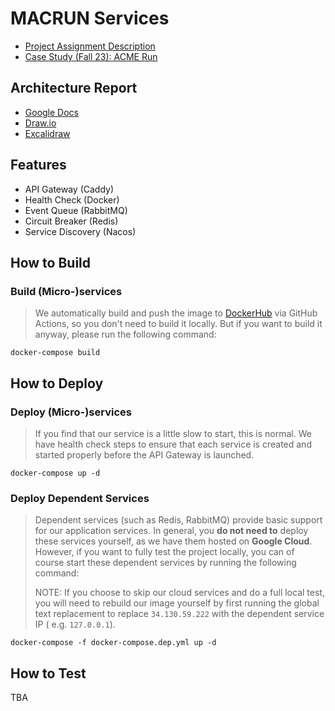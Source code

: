 # MACRUN Services

- [Project Assignment Description](.project-docs/Project_Assignment_Description.pdf)
- [Case Study (Fall 23): ACME Run](.project-docs/Case_Study_Fall2023.pdf)

## Architecture Report

- [Google Docs](https://docs.google.com/document/d/1autqAB21GcHH2TUhu9ez9Kf1AKQdTmIThb3qxiyk7p8/edit?usp=sharing)
- [Draw.io](https://drive.google.com/file/d/1AnPuMwdSt3I8YnaW6hJ_1sEzjOeWUa1R/view?usp=sharing)
- [Excalidraw](https://excalidraw.com/#room=45b045f7d8633e2dcb16,2WYKwb4ekFGbVGb4dKoM3g)

## Features

- API Gateway (Caddy)
- Health Check (Docker)
- Event Queue (RabbitMQ)
- Circuit Breaker (Redis)
- Service Discovery (Nacos)

## How to Build

### Build (Micro-)services

> We automatically build and push the image to [DockerHub](https://hub.docker.com/u/macrun) via GitHub Actions, so you
> don't need to build it locally. But if you want to build it anyway, please run the following command:

```shell
docker-compose build
```

## How to Deploy

### Deploy (Micro-)services

> If you find that our service is a little slow to start, this is normal. We have health check steps to ensure that each
> service is created and started properly before the API Gateway is launched.

```shell
docker-compose up -d
````

### Deploy Dependent Services

> Dependent services (such as Redis, RabbitMQ) provide basic support for our application services. In general, you **do
> not need to** deploy these services yourself, as we have them hosted on **Google Cloud**. However, if you want to
> fully test the project locally, you can of course start these dependent services by running the following command:
>
> NOTE: If you choose to skip our cloud services and do a full local test, you will need to rebuild our image yourself
> by first running the global text replacement to replace `34.130.59.222` with the dependent service IP (
> e.g. `127.0.0.1`).

```shell
docker-compose -f docker-compose.dep.yml up -d
```

## How to Test

TBA

